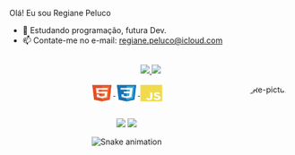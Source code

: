 Olá! Eu sou Regiane Peluco

- 🌱 Estudando programação, futura Dev.
- 📫 Contate-me no e-mail: regiane.peluco@icloud.com
##
<div align="center">
  <a href="https://github.com/Regianepeluco">
  <img height="145em" src="https://github-readme-stats.vercel.app/api?username=Regianepeluco&show_icons=true&theme=dracula&include_all_commits=true&count_private=true"/>
  <img height="145em" src="https://github-readme-stats.vercel.app/api/top-langs/?username=Regianepeluco&layout=compact&langs_count=7&theme=dracula"/>
</div>

  <div align="center"><br>
  <img align="center" alt="Re-HTML" height="30" width="40" src="https://raw.githubusercontent.com/devicons/devicon/master/icons/html5/html5-original.svg">
  <img align="center" alt="Re-CSS" height="30" width="40" src="https://raw.githubusercontent.com/devicons/devicon/master/icons/css3/css3-original.svg">
  <img align="center" alt="Re-Js" height="30" width="40" src="https://raw.githubusercontent.com/devicons/devicon/master/icons/javascript/javascript-plain.svg">
  <img align="right" alt="Re-picture" height="150" style="border-radius:50px"; src="https://share-cdn.picrew.me/shareImg/org/202202/338224_27Rmz2eW.png">
  </div>
 
 ##
 
  <div align="center">
   <a href="https://instagram.com/regianepeluco" target="_blank"><img src="https://img.shields.io/badge/-Instagram-%23E4405F?style=for-the-badge&logo=instagram&logoColor=white" target="_blank"></a>
   <a href="https://www.linkedin.com/in/regiane-peluco-toniate-360349a6a" target="_blank"><img src="https://img.shields.io/badge/-LinkedIn-%230077B5?style=for-the-badge&logo=linkedin&logoColor=white" target="_blank"></a> 
   
 ![Snake animation](https://github.com/Regianepeluco/Regianepeluco/blob/output/github-contribution-grid-snake.svg)  
 </div>
